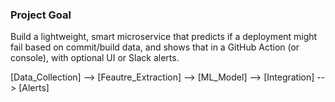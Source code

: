 ### Project Goal 

Build a lightweight, smart microservice that predicts if a deployment might fail based on commit/build data, and shows that in a GitHub Action (or console), with optional UI or Slack alerts.


[Data_Collection]  --> [Feautre_Extraction] --> [ML_Model] --> [Integration] --> [Alerts]